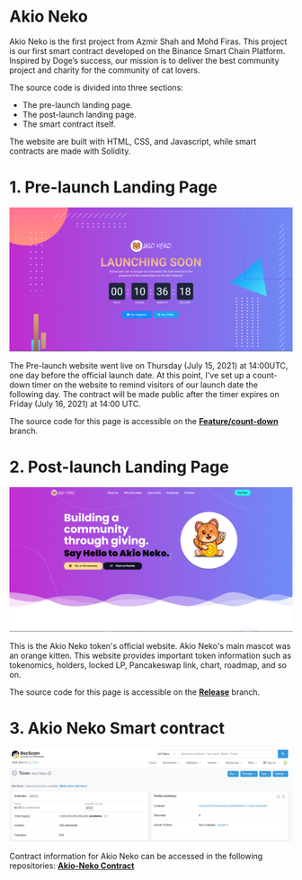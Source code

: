 # Akio Neko

Akio Neko  is the first project from Azmir Shah and Mohd Firas. This project is our first smart contract developed on the Binance Smart Chain Platform. Inspired by Doge’s success, our mission is to deliver the best community project and charity for the community of cat lovers.

The source code is divided into three sections:
* The pre-launch landing page.
* The post-launch landing page.
* The smart contract itself.

The website are built with HTML, CSS, and Javascript, while smart contracts are made with Solidity. 

# 1. Pre-launch Landing Page

![Screenshot](images/readme/count-down.PNG)

The Pre-launch website went live on Thursday (July 15, 2021) at 14:00UTC, one day before the official launch date. At this point, I've set up a count-down timer on the website to remind visitors of our launch date the following day. The contract will be made public after the timer expires on Friday (July 16, 2021) at 14:00 UTC.

The source code for this page is accessible on the **[Feature/count-down](https://github.com/azmirshah1/akioNeko/tree/feature/count-down)** branch.

# 2. Post-launch Landing Page

![Screenshot](images/readme/home.PNG)

This is the Akio Neko token's official website. Akio Neko's main mascot was an orange kitten. This website provides important token information such as tokenomics, holders, locked LP, Pancakeswap link, chart, roadmap, and so on.

The source code for this page is accessible on the **[Release](https://github.com/azmirshah1/akioNeko/tree/release)** branch.

# 3. Akio Neko Smart contract

![Screenshot](images/readme/bsc.PNG)

Contract information for Akio Neko can be accessed in the following repositories: **[Akio-Neko Contract](https://github.com/azmirshah1/AkioNeko-contract)** 

